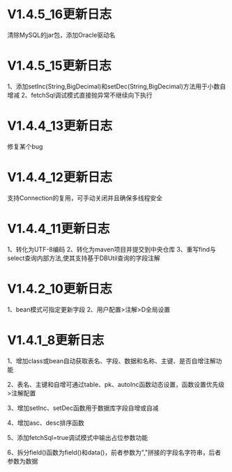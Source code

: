 # V1.4.5_16更新日志
清除MySQL的jar包，添加Oracle驱动名

# V1.4.5_15更新日志
1、添加setInc(String,BigDecimal)和setDec(String,BigDecimal)方法用于小数自增减
2、fetchSql调试模式直接抛异常不继续向下执行

# V1.4.4_13更新日志
修复某个bug

# V1.4.4_12更新日志
支持Connection的复用，可手动关闭并且确保多线程安全

# V1.4.4_11更新日志
1、转化为UTF-8编码
2、转化为maven项目并提交到中央仓库
3、重写find与select查询内部方法,使其支持基于DBUtil查询的字段注解

# V1.4.2_10更新日志
1、bean模式可指定更新字段
2、用户配置>注解>D全局设置

# V1.4.1_8更新日志
 1、增加class或bean自动获取表名、字段、数据和名称、主键、是否自增注解功能
 
 2、表名、主键和自增可通过table、pk、autoInc函数动态设置，函数设置优先级>注解配置
 
 3、增加setInc、setDec函数用于数据库字段自增或自减
 
 4、增加asc、desc排序函数
 
 5、添加fetchSql=true调试模式中输出占位参数功能
 
 6、拆分field()函数为field()和data()，前者参数为","拼接的字段名字符串，后者参数为数据
